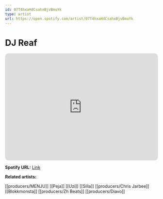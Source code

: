 ```yaml
---
id: 07T4hxaHdCsahxBjvBmuYk
type: artist
url: https://open.spotify.com/artist/07T4hxaHdCsahxBjvBmuYk
---
```

# DJ Reaf

<iframe style="border-radius:12px" src="https://open.spotify.com/embed/artist/07T4hxaHdCsahxBjvBmuYk" width="100%" height="352" frameBorder="0" allowfullscreen="" allow="autoplay; clipboard-write; encrypted-media; fullscreen; picture-in-picture" loading="lazy"></iframe>

**Spotify URL:** [Link](https://open.spotify.com/artist/07T4hxaHdCsahxBjvBmuYk)

**Related artists:**

[[producers/MENJU]]
[[Peja]]
[[Uzi]]
[[Silla]]
[[producers/Chris Jarbee]]
[[Blokkmonsta]]
[[producers/Zh Beats]]
[[producers/Diavo]]
